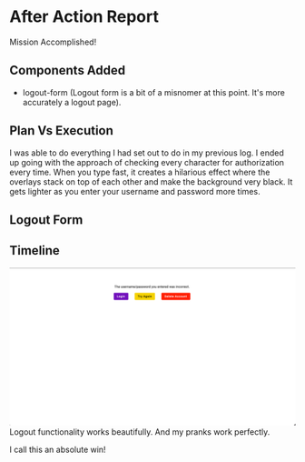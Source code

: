 # After Action Report

Mission Accomplished!

## Components Added

- logout-form (Logout form is a bit of a misnomer at this point. It's more accurately a logout page).

## Plan Vs Execution

I was able to do everything I had set out to do in my previous log. I ended up going with the approach of checking every character for authorization every time. When you type fast, it creates a hilarious effect where the overlays stack on top of each other and make the background very black. It gets lighter as you enter your username and password more times.

## Logout Form

## Timeline

![image](../dev-log-assets/logout.png)
Logout functionality works beautifully. And my pranks work perfectly.

I call this an absolute win!

